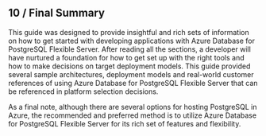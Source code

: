 ## 10 / Final Summary

This guide was designed to provide insightful and rich sets of information on how to get started with developing applications with Azure Database for PostgreSQL Flexible Server.  After reading all the sections, a developer will have nurtured a foundation for how to get set up with the right tools and how to make decisions on target deployment models.  This guide provided several sample architectures, deployment models and real-world customer references of using Azure Database for PostgreSQL Flexible Server that can be referenced in platform selection decisions.

As a final note, although there are several options for hosting PostgreSQL in Azure, the recommended and preferred method is to utilize Azure Database for PostgreSQL Flexible Server for its rich set of features and flexibility.
